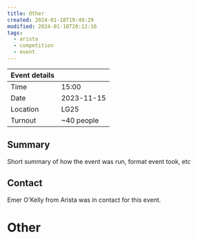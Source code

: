 ```yaml
---
title: Other
created: 2024-01-18T19:49:29
modified: 2024-01-18T20:12:16
tags:
  - arista
  - competition
  - event
---
```


| Event details |            |
| ------------- | ---------- |
| Time          | 15:00      |
| Date          | 2023-11-15 |
| Location      | LG25       |
| Turnout       | ~40 people |

## Summary

Short summary of how the event was run, format event took, etc

## Contact

Emer O'Kelly from Arista was in contact for this event.

# Other
